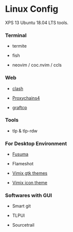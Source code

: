 # Linux Config

XPS 13 Ubuntu 18.04 LTS tools.

### Terminal

- termite

- fish

- neovim / coc.nvim / ccls

### Web

- [clash](https://github.com/Dreamacro/clash)

- [Proxychains4](https://github.com/rofl0r/proxychains-ng)

- [graftcp](https://github.com/hmgle/graftcp)

### Tools

- tlp & tlp-rdw

### For Desktop Environment

- [Fusuma](https://github.com/iberianpig/fusuma)

- Flameshot

- [Vimix gtk themes](https://github.com/vinceliuice/vimix-gtk-themes)

- [Vimix icon theme](https://github.com/vinceliuice/vimix-icon-theme)

### Softwares with GUI

- Smart git

- TLPUI

- Sourcetrail

